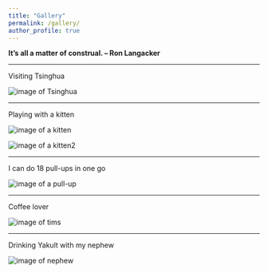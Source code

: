 ```yaml
---
title: "Gallery"
permalink: /gallery/
author_profile: true
---
```



**It’s all a matter of construal.        – Ron Langacker**  


- - -
Visiting Tsinghua

![image of Tsinghua](https://hongjie-fu.github.io/files/posts/Tsinghua.jpg)
- - -
Playing with a kitten

![image of a kitten](https://hongjie-fu.github.io/files/posts/kitten.jpg)

![image of a kitten2](https://hongjie-fu.github.io/files/posts/kitten2.jpeg)
- - -
I can do 18 pull-ups in one go

![image of a pull-up](https://hongjie-fu.github.io/files/posts/pull-up.jpeg)
- - -
Coffee lover

![image of tims](https://hongjie-fu.github.io/files/posts/tims.jpg)
- - -
Drinking Yakult with my nephew

![image of nephew](https://hongjie-fu.github.io/files/posts/nephew.jpg)

